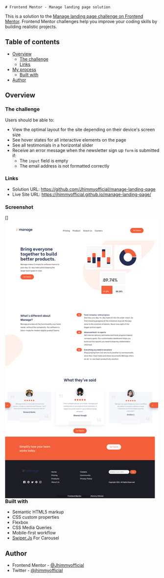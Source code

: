     # Frontend Mentor - Manage landing page solution

This is a solution to the [Manage landing page challenge on Frontend Mentor](https://www.frontendmentor.io/challenges/manage-landing-page-SLXqC6P5). Frontend Mentor challenges help you improve your coding skills by building realistic projects.

## Table of contents

- [Overview](#overview)
  - [The challenge](#the-challenge)
  - [Links](#links)
- [My process](#my-process)
  - [Built with](#built-with)
- [Author](#author)

## Overview

### The challenge

Users should be able to:

- View the optimal layout for the site depending on their device's screen size
- See hover states for all interactive elements on the page
- See all testimonials in a horizontal slider
- Receive an error message when the newsletter sign up `form` is submitted if:
  - The `input` field is empty
  - The email address is not formatted correctly

### Links

- Solution URL: https://github.com/Jhimmyofficial/manage-landing-page
- Live Site URL: https://jhimmyofficial.github.io/manage-landing-page/

### Screenshot

[<img align="left" alt="Visual Studio Code" width="500px" src="images/screencapture-file-C-Users-HP-Documents-manage-landing-page-master-index-html-2022-02-27-11_32_01.png" style="display: flex;"/>]



### Built with

- Semantic HTML5 markup
- CSS custom properties
- Flexbox
- CSS Media Queries
- Mobile-first workflow
- [Swiper.Js](https://swiperjs.com/) For Carousel

## Author

- Frontend Mentor - [@Jhimmyofficial](https://www.frontendmentor.io/profile/Jhimmyofficial)
- Twitter - [@jhimmyofficial](https://www.twitter.com/@jhimmyofficial)
